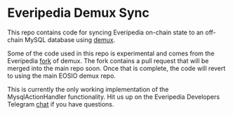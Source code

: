 # Everipedia Demux Sync

This repo contains code for syncing Everipedia on-chain state to an off-chain MySQL database using [demux](https://github.com/EOSIO/demux-js/).

Some of the code used in this repo is experimental and comes from the Everipedia [fork](https://github.com/EveripediaNetwork/demux-js/) of demux. The fork contains a pull request that will be merged into the main repo soon. Once that is complete, the code will revert to using the main EOSIO demux repo. 

This is currently the only working implementation of the MysqlActionHandler functionality. Hit us up on the Everipedia Developers Telegram [chat](https://t.me/epdevelopers) if you have questions. 
